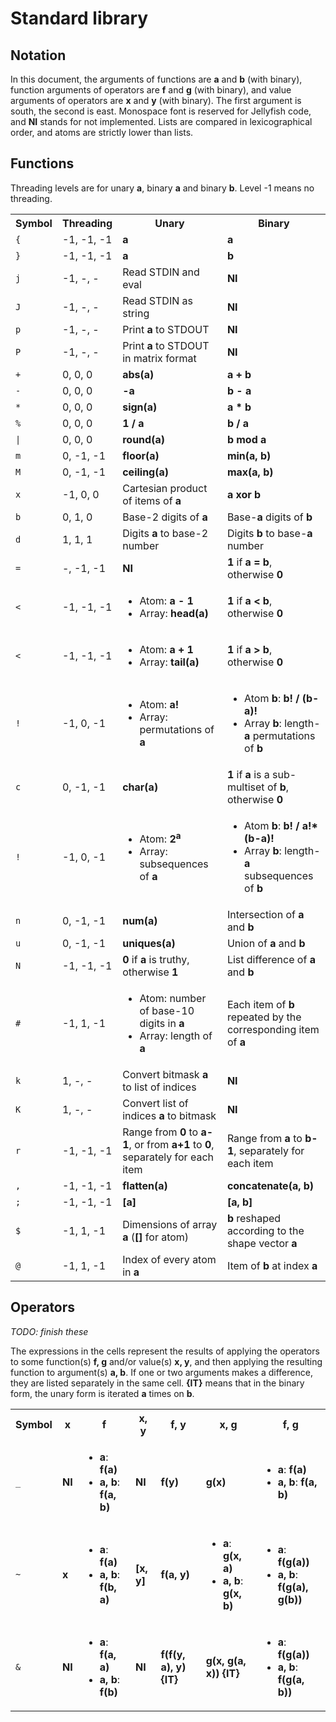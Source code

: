 # Standard library

## Notation

In this document, the arguments of functions are **a** and **b** (with binary), function arguments of operators are **f** and **g** (with binary), and value arguments of operators are **x** and **y** (with binary).
The first argument is south, the second is east.
Monospace font is reserved for Jellyfish code, and **NI** stands for not implemented.
Lists are compared in lexicographical order, and atoms are strictly lower than lists.

## Functions

Threading levels are for unary **a**, binary **a** and binary **b**.
Level -1 means no threading.

<table>
<tr> <th> Symbol         </th> <th> Threading </th> <th> Unary </th> <th> Binary </th> </tr>
<tr> <td> <code>{</code> </td> <td> -1, -1, -1 </td> <td> <b>a</b> </td> <td> <b>a</b> </td> </tr>
<tr> <td> <code>}</code> </td> <td> -1, -1, -1 </td> <td> <b>a</b> </td> <td> <b>b</b> </td> </tr>
<tr> <td> <code>j</code> </td> <td> -1,  -,  - </td> <td> Read STDIN and eval </td> <td> <b>NI</b> </td> </tr>
<tr> <td> <code>J</code> </td> <td> -1,  -,  - </td> <td> Read STDIN as string </td> <td> <b>NI</b> </td> </tr>
<tr> <td> <code>p</code> </td> <td> -1,  -,  - </td> <td> Print <b>a</b> to STDOUT </td> <td> <b>NI</b> </td> </tr>
<tr> <td> <code>P</code> </td> <td> -1,  -,  - </td> <td> Print <b>a</b> to STDOUT in matrix format </td> <td> <b>NI</b> </td> </tr>
<tr> <td> <code>+</code> </td> <td>  0,  0,  0 </td> <td> <b>abs(a)</b> </td> <td> <b>a + b</b> </td> </tr>
<tr> <td> <code>-</code> </td> <td>  0,  0,  0 </td> <td> <b>-a</b> </td> <td> <b>b - a</b> </td> </tr>
<tr> <td> <code>*</code> </td> <td>  0,  0,  0 </td> <td> <b>sign(a)</b> </td> <td> <b>a * b</b> </td> </tr>
<tr> <td> <code>%</code> </td> <td>  0,  0,  0 </td> <td> <b>1 / a</b> </td> <td> <b>b / a</b> </td> </tr>
<tr> <td> <code>|</code> </td> <td>  0,  0,  0 </td> <td> <b>round(a)</b> </td> <td> <b>b mod a</b> </td> </tr>
<tr> <td> <code>m</code> </td> <td>  0, -1, -1 </td> <td> <b>floor(a)</b> </td> <td> <b>min(a, b)</b> </td> </tr>
<tr> <td> <code>M</code> </td> <td>  0, -1, -1 </td> <td> <b>ceiling(a)</b> </td> <td> <b>max(a, b)</b> </td> </tr>
<tr> <td> <code>x</code> </td> <td> -1,  0,  0 </td> <td> Cartesian product of items of <b>a</b> </td> <td> <b>a xor b</b> </td> </tr>
<tr> <td> <code>b</code> </td> <td>  0,  1,  0 </td> <td> Base-2 digits of <b>a</b> </td> <td> Base-<b>a</b> digits of <b>b</b> </td> </tr>
<tr> <td> <code>d</code> </td> <td>  1,  1,  1 </td> <td> Digits <b>a</b> to base-2 number </td> <td> Digits <b>b</b> to base-<b>a</b> number </td> </tr>
<tr> <td> <code>=</code> </td> <td>  -, -1, -1 </td> <td> <b>NI</b> </td> <td> <b>1</b> if <b>a = b</b>, otherwise <b>0</b> </td> </tr>
<tr> <td> <code>&lt;</code> </td> <td> -1, -1, -1 </td> <td> <ul> <li> Atom: <b>a - 1</b> </li> <li> Array: <b>head(a)</b> </li> </ul> </td> <td> <b>1</b> if <b>a &lt; b</b>, otherwise <b>0</b> </td> </tr>
<tr> <td> <code>&lt;</code> </td> <td> -1, -1, -1 </td> <td> <ul> <li> Atom: <b>a + 1</b> </li> <li> Array: <b>tail(a)</b> </li> </ul> </td> <td> <b>1</b> if <b>a &gt; b</b>, otherwise <b>0</b> </td> </tr>
<tr> <td> <code>!</code> </td> <td> -1,  0, -1 </td> <td> <ul> <li> Atom: <b>a!</b> </li> <li> Array: permutations of <b>a</b> </li> </ul> </td> <td> <ul> <li> Atom <b>b</b>: <b>b! / (b-a)!</b> </li> <li> Array <b>b</b>: length-<b>a</b> permutations of <b>b</b> </li> </ul> </td> </tr>
<tr> <td> <code>c</code> </td> <td>  0, -1, -1 </td> <td> <b>char(a)</b> </td> <td> <b>1</b> if <b>a</b> is a sub-multiset of <b>b</b>, otherwise <b>0</b> </td> </tr>
<tr> <td> <code>!</code> </td> <td> -1,  0, -1 </td> <td> <ul> <li> Atom: <b>2<sup>a</sup></b> </li> <li> Array: subsequences of <b>a</b> </li> </ul> </td> <td> <ul> <li> Atom <b>b</b>: <b>b! / a!*(b-a)!</b> </li> <li> Array <b>b</b>: length-<b>a</b> subsequences of <b>b</b> </li> </ul> </td> </tr>
<tr> <td> <code>n</code> </td> <td>  0, -1, -1 </td> <td> <b>num(a)</b> </td> <td> Intersection of <b>a</b> and <b>b</b> </td> </tr>
<tr> <td> <code>u</code> </td> <td>  0, -1, -1 </td> <td> <b>uniques(a)</b> </td> <td> Union of <b>a</b> and <b>b</b> </td> </tr>
<tr> <td> <code>N</code> </td> <td> -1, -1, -1 </td> <td> <b>0</b> if <b>a</b> is truthy, otherwise <b>1</b> </td> <td> List difference of <b>a</b> and <b>b</b> </td> </tr>
<tr> <td> <code>#</code> </td> <td> -1,  1, -1 </td> <td> <ul> <li> Atom: number of base-10 digits in <b>a</b> </li> <li> Array: length of <b>a</b> </li> </ul> </td> <td> Each item of <b>b</b> repeated by the corresponding item of <b>a</b> </td> </tr>
<tr> <td> <code>k</code> </td> <td>  1,  -,  - </td> <td> Convert bitmask <b>a</b> to list of indices </td> <td> <b>NI</b> </td> </tr>
<tr> <td> <code>K</code> </td> <td>  1,  -,  - </td> <td> Convert list of indices <b>a</b> to bitmask </td> <td> <b>NI</b> </td> </tr>
<tr> <td> <code>r</code> </td> <td> -1, -1, -1 </td> <td> Range from <b>0</b> to <b>a-1</b>, or from <b>a+1</b> to <b>0</b>, separately for each item </td> <td> Range from <b>a</b> to <b>b-1</b>, separately for each item </td> </tr>
<tr> <td> <code>,</code> </td> <td> -1, -1, -1 </td> <td> <b>flatten(a)</b> </td> <td> <b>concatenate(a, b)</b> </td> </tr>
<tr> <td> <code>;</code> </td> <td> -1, -1, -1 </td> <td> <b>[a]</b> </td> <td> <b>[a, b]</b> </td> </tr>
<tr> <td> <code>$</code> </td> <td> -1,  1, -1 </td> <td> Dimensions of array <b>a</b> (<b>[]</b> for atom) </td> <td> <b>b</b> reshaped according to the shape vector <b>a</b> </td> </tr>
<tr> <td> <code>@</code> </td> <td> -1,  1, -1 </td> <td> Index of every atom in <b>a</b> </td> <td> Item of <b>b</b> at index <b>a</b> </td> </tr>
</table>

## Operators

_TODO: finish these_

The expressions in the cells represent the results of applying the operators to some function(s) **f, g** and/or value(s) **x, y**, and then applying the resulting function to argument(s) **a, b**.
If one or two arguments makes a difference, they are listed separately in the same cell.
**{IT}** means that in the binary form, the unary form is iterated **a** times on **b**.

<table>
<tr> <th> Symbol         </th> <th> x </th> <th> f </th> <th> x, y </th> <th> f, y </th> <th> x, g </th> <th> f, g </th> </tr>
<tr> <td> <code>_</code> </td>
     <td> <b>NI</b> </td>
     <td> <ul> <li> <b>a</b>: <b>f(a)</b> </li> <li> <b>a, b</b>: <b>f(a, b)</b> </li> </ul> </td>
     <td> <b>NI</b> </td>
     <td> <b>f(y)</b> </td>
     <td> <b>g(x)</b> </td>
     <td> <ul> <li> <b>a</b>: <b>f(a)</b> </li> <li> <b>a, b</b>: <b>f(a, b)</b> </li> </ul> </td>
</tr>
<tr> <td> <code>~</code> </td>
     <td> <b>x</b> </td>
     <td> <ul> <li> <b>a</b>: <b>f(a)</b> </li> <li> <b>a, b</b>: <b>f(b, a)</b> </li> </ul> </td>
     <td> <b>[x, y]</b> </td>
     <td> <b>f(a, y)</b> </td>
     <td> <ul> <li> <b>a</b>: <b>g(x, a)</b> </li> <li> <b>a, b</b>: <b>g(x, b)</b> </li> </ul> </td>
     <td> <ul> <li> <b>a</b>: <b>f(g(a))</b> </li> <li> <b>a, b</b>: <b>f(g(a), g(b))</b> </li> </ul> </td> </tr>
<tr> <td> <code>&</code> </td>
     <td> <b>NI</b> </td>
     <td> <ul> <li> <b>a</b>: <b>f(a, a)</b> </li> <li> <b>a, b</b>: <b>f(b)</b> </li> </ul> </td>
     <td> <b>NI</b> </td>
     <td> <b>f(f(y, a), y) {IT}</b> </td>
     <td> <b>g(x, g(a, x)) {IT}</b> </td>
     <td> <ul> <li> <b>a</b>: <b>f(g(a))</b> </li> <li> <b>a, b</b>: <b>f(g(a, b))</b> </li> </ul> </td> </tr>
</table>